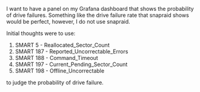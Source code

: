 I want to have a panel on my Grafana dashboard that shows the probability of drive failures. Something like the drive failure rate that snapraid shows would be perfect, however, I do not use snapraid.

Initial thoughts were to use:
1. SMART 5 - Reallocated_Sector_Count
2. SMART 187 - Reported_Uncorrectable_Errors
3. SMART 188 - Command_Timeout
4. SMART 197 - Current_Pending_Sector_Count
5. SMART 198 - Offline_Uncorrectable

to judge the probability of drive failure.